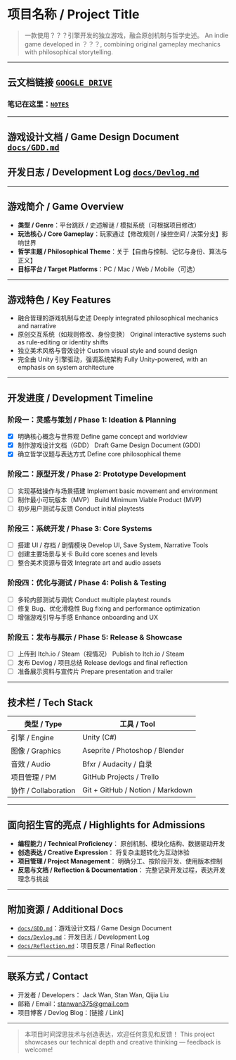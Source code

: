 # 项目名称 / Project Title

> 一款使用？？？引擎开发的独立游戏，融合原创机制与哲学史述。
> An indie game developed in ？？？, combining original gameplay mechanics with philosophical storytelling.

---

## 云文档链接 [`GOOGLE DRIVE`](https://drive.google.com/drive/folders/1JxQtAn7uOHykelvt85-YNNnM-vz1oXzR)
### 笔记在这里：[`NOTES`](https://docs.google.com/document/d/147iZcOra20UWhKqCKJOMAbO4X2SaxZbts095-1C1R3A/edit?usp=drive_link) 

---

## 游戏设计文档 / Game Design Document [`docs/GDD.md`](./docs/GDD.md)
## 开发日志 / Development Log [`docs/Devlog.md`](./docs/Devlog.md)

---

## 游戏简介 / Game Overview

* **类型 / Genre**：平台跳跃 / 史述解谜 / 模拟系统（可根据项目修改）
* **玩法核心 / Core Gameplay**：玩家通过【修改规则 / 操控空间 / 决策分支】影响世界
* **哲学主题 / Philosophical Theme**：关于【自由与控制、记忆与身份、算法与正义】
* **目标平台 / Target Platforms**：PC / Mac / Web / Mobile（可选）

---

## 游戏特色 / Key Features

* 融合哲理的游戏机制与史述
  Deeply integrated philosophical mechanics and narrative
* 原创交互系统（如规则修改、身份变换）
  Original interactive systems such as rule-editing or identity shifts
* 独立美术风格与音效设计
  Custom visual style and sound design
* 完全由 Unity 引擎驱动，强调系统架构
  Fully Unity-powered, with an emphasis on system architecture

---

## 开发进度 / Development Timeline

### 阶段一：灵感与策划 / Phase 1: Ideation & Planning

* [x] 明确核心概念与世界观
  Define game concept and worldview
* [x] 制作游戏设计文档（GDD）
  Draft Game Design Document (GDD)
* [x] 确立哲学议题与表达方式
  Define core philosophical theme

### 阶段二：原型开发 / Phase 2: Prototype Development

* [ ] 实现基础操作与场景搭建
  Implement basic movement and environment
* [ ] 制作最小可玩版本（MVP）
  Build Minimum Viable Product (MVP)
* [ ] 初步用户测试与反馈
  Conduct initial playtests

### 阶段三：系统开发 / Phase 3: Core Systems

* [ ] 搭建 UI / 存档 / 剧情模块
  Develop UI, Save System, Narrative Tools
* [ ] 创建主要场景与关卡
  Build core scenes and levels
* [ ] 整合美术资源与音效
  Integrate art and audio assets

### 阶段四：优化与测试 / Phase 4: Polish & Testing

* [ ] 多轮内部测试与调优
  Conduct multiple playtest rounds
* [ ] 修复 Bug、优化滑稳性
  Bug fixing and performance optimization
* [ ] 增强游戏引导与手感
  Enhance onboarding and UX

### 阶段五：发布与展示 / Phase 5: Release & Showcase

* [ ] 上传到 Itch.io / Steam（视情况）
  Publish to Itch.io / Steam
* [ ] 发布 Devlog / 项目总结
  Release devlogs and final reflection
* [ ] 准备展示资料与宣传片
  Prepare presentation and trailer

---

## 技术栏 / Tech Stack

| 类型 / Type          | 工具 / Tool                        |
| ------------------ | -------------------------------- |
| 引擎 / Engine        | Unity (C#)                       |
| 图像 / Graphics      | Aseprite / Photoshop / Blender   |
| 音效 / Audio         | Bfxr / Audacity / 自录             |
| 项目管理 / PM          | GitHub Projects / Trello         |
| 协作 / Collaboration | Git + GitHub / Notion / Markdown |

---

## 面向招生官的亮点 / Highlights for Admissions

* **编程能力 / Technical Proficiency**：
  原创机制、模块化结构、数据驱动开发
* **创造表达 / Creative Expression**：
  将复杂主题转化为互动体验
* **项目管理 / Project Management**：
  明确分工、按阶段开发、使用版本控制
* **反思与文档 / Reflection & Documentation**：
  完整记录开发过程，表达开发理念与挑战

---

## 附加资源 / Additional Docs

* [`docs/GDD.md`](./docs/GDD.md)：游戏设计文档 / Game Design Document
* [`docs/Devlog.md`](./docs/Devlog.md)：开发日志 / Development Log
* [`docs/Reflection.md`](./docs/Reflection.md)：项目反思 / Final Reflection

---

## 联系方式 / Contact

* 开发者 / Developers：
  Jack Wan, 
  Stan Wan,
  Qijia Liu
* 邮箱 / Email：[stanwan375@gmail.com](mailto:stawnan375@gmail.com)
* 项目博客 / Devlog Blog：\[链接 / Link]

---

> 本项目时间深思技术与创造表达，欢迎任何意见和反馈！
> This project showcases our technical depth and creative thinking — feedback is welcome!
